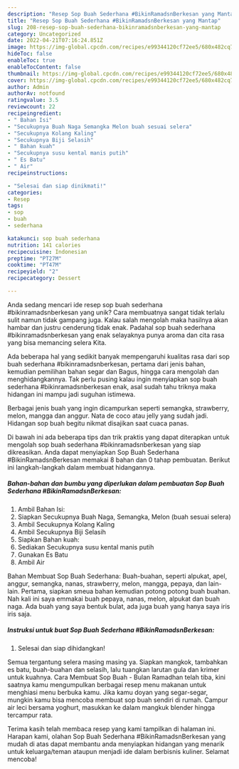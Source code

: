 ```yaml
---
description: "Resep Sop Buah Sederhana #BikinRamadsnBerkesan yang Mantap"
title: "Resep Sop Buah Sederhana #BikinRamadsnBerkesan yang Mantap"
slug: 208-resep-sop-buah-sederhana-bikinramadsnberkesan-yang-mantap
category: Uncategorized
date: 2022-04-21T07:16:24.851Z
image: https://img-global.cpcdn.com/recipes/e99344120cf72ee5/680x482cq70/sop-buah-sederhana-bikinramadsnberkesan-foto-resep-utama.jpg
hideToc: false
enableToc: true
enableTocContent: false
thumbnail: https://img-global.cpcdn.com/recipes/e99344120cf72ee5/680x482cq70/sop-buah-sederhana-bikinramadsnberkesan-foto-resep-utama.jpg
cover: https://img-global.cpcdn.com/recipes/e99344120cf72ee5/680x482cq70/sop-buah-sederhana-bikinramadsnberkesan-foto-resep-utama.jpg
author: Admin
authorAv: notfound
ratingvalue: 3.5
reviewcount: 22
recipeingredient:
- " Bahan Isi"
- "Secukupnya Buah Naga Semangka Melon buah sesuai selera"
- "Secukupnya Kolang Kaling"
- "Secukupnya Biji Selasih"
- " Bahan kuah"
- "Secukupnya susu kental manis putih"
- " Es Batu"
- " Air"
recipeinstructions:

- "Selesai dan siap dinikmati!"
categories:
- Resep
tags:
- sop
- buah
- sederhana

katakunci: sop buah sederhana 
nutrition: 141 calories
recipecuisine: Indonesian
preptime: "PT27M"
cooktime: "PT47M"
recipeyield: "2"
recipecategory: Dessert

---
```





Anda sedang mencari ide resep sop buah sederhana #bikinramadsnberkesan yang unik? Cara membuatnya sangat tidak terlalu sulit namun tidak gampang juga. Kalau salah mengolah maka hasilnya akan hambar dan justru cenderung tidak enak. Padahal sop buah sederhana #bikinramadsnberkesan yang enak selayaknya punya aroma dan cita rasa yang bisa memancing selera Kita.





Ada beberapa hal yang sedikit banyak mempengaruhi kualitas rasa dari sop buah sederhana #bikinramadsnberkesan, pertama dari jenis bahan, kemudian pemilihan bahan segar dan Bagus, hingga cara mengolah dan menghidangkannya. Tak perlu pusing kalau ingin menyiapkan sop buah sederhana #bikinramadsnberkesan enak,      asal sudah tahu triknya maka hidangan ini mampu jadi suguhan istimewa.














Berbagai jenis buah yang ingin dicampurkan seperti semangka, strawberry, melon, mangga dan anggur. Nata de coco atau jelly yang sudah jadi. Hidangan sop buah begitu nikmat disajikan saat cuaca panas.






Di bawah ini ada beberapa tips dan trik praktis yang dapat diterapkan untuk mengolah sop buah sederhana #bikinramadsnberkesan yang siap dikreasikan. Anda dapat menyiapkan Sop Buah Sederhana #BikinRamadsnBerkesan memakai 8 bahan dan 0 tahap pembuatan. Berikut ini langkah-langkah dalam membuat hidangannya.

<!--inarticleads1-->

##### Bahan-bahan dan bumbu yang diperlukan dalam pembuatan Sop Buah Sederhana #BikinRamadsnBerkesan:

1. Ambil  Bahan Isi:
1. Siapkan Secukupnya Buah Naga, Semangka, Melon (buah sesuai selera)
1. Ambil Secukupnya Kolang Kaling
1. Ambil Secukupnya Biji Selasih
1. Siapkan  Bahan kuah:
1. Sediakan Secukupnya susu kental manis putih
1. Gunakan  Es Batu
1. Ambil  Air


Bahan Membuat Sop Buah Sederhana: Buah-buahan, seperti alpukat, apel, anggur, semangka, nanas, strawberry, melon, mangga, pepaya, dan lain-lain. Pertama, siapkan smeua bahan kemudian potong potong buah buahan. Nah kali ini saya emmakai buah pepaya, nanas, melon, alpukat dan buah naga. Ada buah yang saya bentuk bulat, ada juga buah yang hanya saya iris iris saja. 

<!--inarticleads2-->

##### Instruksi untuk buat Sop Buah Sederhana #BikinRamadsnBerkesan:


1. Selesai dan siap dihidangkan!

Semua tergantung selera masing masing ya. Siapkan mangkok, tambahkan es batu, buah-buahan dan selasih, lalu tuangkan larutan gula dan krimer untuk kuahnya. Cara Membuat Sop Buah - Bulan Ramadhan telah tiba, kini saatnya kamu mengumpulkan berbagai resep menu makanan untuk menghiasi menu berbuka kamu. Jika kamu doyan yang segar-segar, mungkin kamu bisa mencoba membuat sop buah sendiri di rumah. Campur air leci bersama yoghurt, masukkan ke dalam mangkuk blender hingga tercampur rata. 

Terima kasih telah membaca resep yang kami tampilkan di halaman ini. Harapan kami, olahan Sop Buah Sederhana #BikinRamadsnBerkesan yang mudah di atas dapat membantu anda menyiapkan hidangan yang menarik untuk keluarga/teman ataupun menjadi ide dalam berbisnis kuliner. Selamat mencoba!
